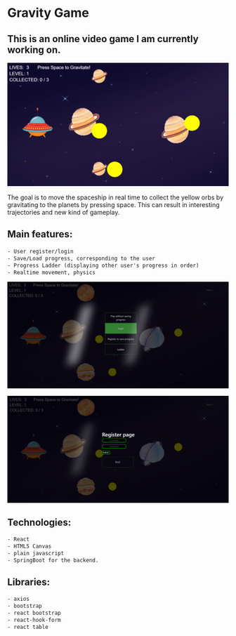 # Gravity Game

## This is an online video game I am currently working on.

![alt text](src/demoImages/demoImageplanet.png?raw=true "Title")

The goal is to move the spaceship in real time to collect the yellow orbs by gravitating to the planets by pressing space. This can result in interesting trajectories and new kind of gameplay.

## Main features:
    - User register/login
    - Save/Load progress, corresponding to the user
    - Progress Ladder (displaying other user's progress in order)
    - Realtime movement, physics

![alt text](src/demoImages/menuDemo.png?raw=true "Menu")

![alt text](src/demoImages/register.png?raw=true "Register")

## Technologies:
    - React
    - HTML5 Canvas
    - plain javascript
    - SpringBoot for the backend.

## Libraries:
    - axios
    - bootstrap
    - react bootstrap
    - react-hook-form
    - react table
